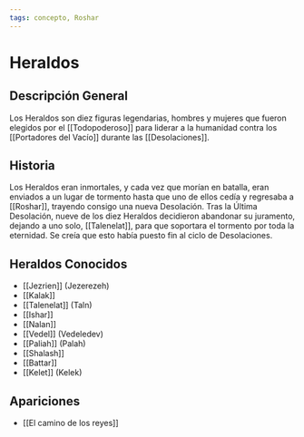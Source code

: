 ```yaml
---
tags: concepto, Roshar
---
```


# Heraldos

## Descripción General
Los Heraldos son diez figuras legendarias, hombres y mujeres que fueron elegidos por el [[Todopoderoso]] para liderar a la humanidad contra los [[Portadores del Vacío]] durante las [[Desolaciones]].

## Historia
Los Heraldos eran inmortales, y cada vez que morían en batalla, eran enviados a un lugar de tormento hasta que uno de ellos cedía y regresaba a [[Roshar]], trayendo consigo una nueva Desolación. Tras la Última Desolación, nueve de los diez Heraldos decidieron abandonar su juramento, dejando a uno solo, [[Talenelat]], para que soportara el tormento por toda la eternidad. Se creía que esto había puesto fin al ciclo de Desolaciones.

## Heraldos Conocidos
* [[Jezrien]] (Jezerezeh)
* [[Kalak]]
* [[Talenelat]] (Taln)
* [[Ishar]]
* [[Nalan]]
* [[Vedel]] (Vedeledev)
* [[Paliah]] (Palah)
* [[Shalash]]
* [[Battar]]
* [[Kelet]] (Kelek)

## Apariciones
* [[El camino de los reyes]]
